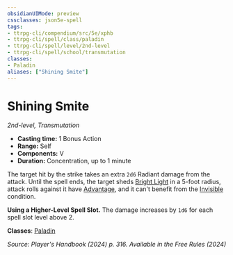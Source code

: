 ```yaml
---
obsidianUIMode: preview
cssclasses: json5e-spell
tags:
- ttrpg-cli/compendium/src/5e/xphb
- ttrpg-cli/spell/class/paladin
- ttrpg-cli/spell/level/2nd-level
- ttrpg-cli/spell/school/transmutation
classes:
- Paladin
aliases: ["Shining Smite"]
---
```

# Shining Smite
*2nd-level, Transmutation*  


- **Casting time:** 1 Bonus Action
- **Range:** Self
- **Components:** V
- **Duration:** Concentration, up to 1 minute

The target hit by the strike takes an extra `2d6` Radiant damage from the attack. Until the spell ends, the target sheds [Bright Light](3-Mechanics/CLI/rules/variant-rules/bright-light-xphb.md) in a 5-foot radius, attack rolls against it have [Advantage](3-Mechanics/CLI/rules/variant-rules/advantage-xphb.md), and it can't benefit from the [Invisible](3-Mechanics/CLI/rules/conditions.md#Invisible) condition.

**Using a Higher-Level Spell Slot.** The damage increases by `1d6` for each spell slot level above 2.

**Classes**: [Paladin](3-Mechanics/CLI/lists/list-spells-classes-paladin.md)

*Source: Player's Handbook (2024) p. 316. Available in the Free Rules (2024)*